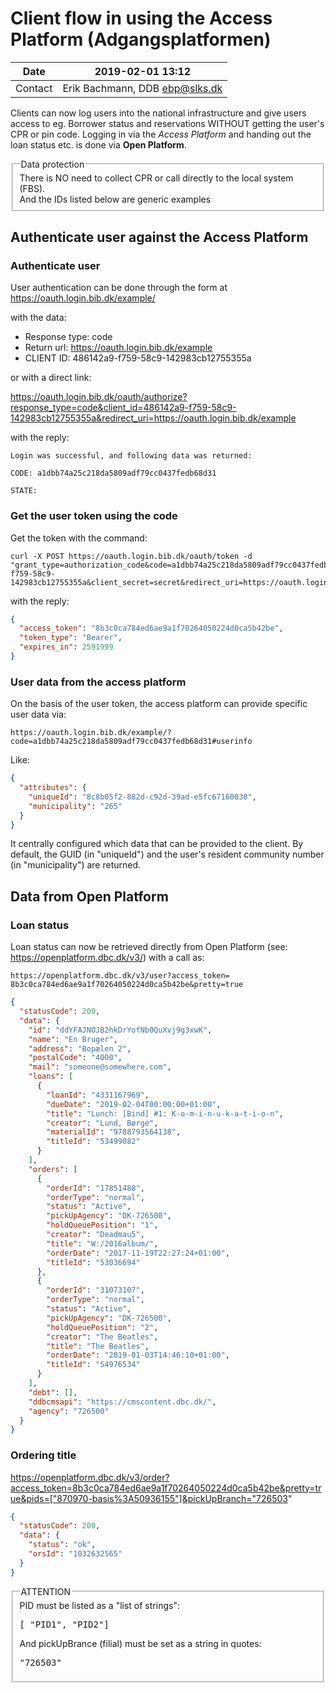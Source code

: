 # Client flow in using the Access Platform (Adgangsplatformen)

Date | 2019-02-01 13:12
---|---
Contact | Erik Bachmann, DDB <ebp@slks.dk>


<!--
Klienter kan nu logge brugere ind på den nationale infrastruktur og give brugere adgang til fx. lånerstatus og reserveringer UDEN at få udleveret brugerens CPR eller pin-kode.
Indloging sker via *Adgangsplatformen* og udlevering af lånerstatus mv. sker via **Open Platform**.
-->

Clients can now log users into the national infrastructure and give users access to eg. Borrower status and reservations WITHOUT getting the user's CPR or pin code.
Logging in via the *Access Platform* and handing out the loan status etc. is done via **Open Platform**.

<!--
<fieldset class='legend1'>
    <legend class='legend1'>
        Databeskyttelse
    </legend>
        Der er IKKE brug for at opsamle CPR eller kalde direkte til lokalsystemet (FBS).
        <br></br>
        Og de nedenfor nævnte ID'er er eksempler
  </fieldset>
-->

<fieldset class = 'legend1'>
     <legend class = 'legend1'>
         Data protection
     </Legend>
         There is NO need to collect CPR or call directly to the local system (FBS).
         <br>
         And the IDs listed below are generic examples
   </Fieldset>

<!--
## Autentificer bruger imod Adgangsplatformen

### Autentificer bruger

Brugerautentifikation kan ske via formularen på https://oauth.login.bib.dk/example/ 

med dataene:
- Responce type:  code
- Return url:     https://oauth.login.bib.dk/example
- CLIENT ID:      486142a9-f759-58c9-142983cb12755355a

eller med et direkte link:
-->

## Authenticate user against the Access Platform

### Authenticate user

User authentication can be done through the form at https://oauth.login.bib.dk/example/

with the data:
- Response type: code
- Return url: https://oauth.login.bib.dk/example
- CLIENT ID: 486142a9-f759-58c9-142983cb12755355a

or with a direct link:

https://oauth.login.bib.dk/oauth/authorize?response_type=code&client_id=486142a9-f759-58c9-142983cb12755355a&redirect_uri=https://oauth.login.bib.dk/example

<!--
som skal give svaret:
-->
with the reply:

```
Login was successful, and following data was returned:

CODE: a1dbb74a25c218da5809adf79cc0437fedb68d31

STATE: 
```

<!--
### Hent brugertoken vha koden

Hent token med kaldet:
-->

### Get the user token using the code

Get the token with the command:

```
curl -X POST https://oauth.login.bib.dk/oauth/token -d "grant_type=authorization_code&code=a1dbb74a25c218da5809adf79cc0437fedb68d31&client_id=486142a9-f759-58c9-142983cb12755355a&client_secret=secret&redirect_uri=https://oauth.login.bib.dk/example"
```
<!--
som igen giver svaret:
-->
with the reply:

```json
{
  "access_token": "8b3c0ca784ed6ae9a1f70264050224d0ca5b42be",
  "token_type": "Bearer",
  "expires_in": 2591999
}
```

<!--
### Brugerdata fra Adgangsplatformen

Adgangsplatformen kan på baggrund af brugertoken udlevere specifikke bruger data via:
-->
### User data from the access platform

On the basis of the user token, the access platform can provide specific user data via:

```
https://oauth.login.bib.dk/example/?code=a1dbb74a25c218da5809adf79cc0437fedb68d31#userinfo
```

<!--
Som fx.
-->
Like:
```json
{
  "attributes": {
    "uniqueId": "8c8b05f2-882d-c92d-39ad-e5fc67160030",
    "municipality": "265"
  }
}
```

<!--
Det konfigureres centralt hvilke data som klienten kan få udleveret. Som standard returneres GUID (i "uniqueId") og brugerens bopælskomunnenummer (i "municipality")
-->


It centrally configured which data that can be provided to the client. By default, the GUID (in "uniqueId") and the user's resident community number (in "municipality") are returned.

<!--
## Data fra Open Platform

### Lånerstatus

Lånerstatus kan nu hentes direkte fra Open Platform (se: https://openplatform.dbc.dk/v3/ ) 
med et kald som:
-->

## Data from Open Platform

### Loan status

Loan status can now be retrieved directly from Open Platform (see: https://openplatform.dbc.dk/v3/)
with a call as:

```
https://openplatform.dbc.dk/v3/user?access_token=
8b3c0ca784ed6ae9a1f70264050224d0ca5b42be&pretty=true
```

```json
{
  "statusCode": 200,
  "data": {
    "id": "ddYFAJNOJB2hkDrYofNb0QuXvj9g3xwK",
    "name": "En Bruger",
    "address": "Bopælen 2",
    "postalCode": "4000",
    "mail": "someone@somewhere.com",
    "loans": [
      {
        "loanId": "4331167969",
        "dueDate": "2019-02-04T00:00:00+01:00",
        "title": "Lunch: [Bind] #1: K-o-m-i-n-u-k-a-t-i-o-n",
        "creator": "Lund, Børge",
        "materialId": "9788793564138",
        "titleId": "53499082"
      }
    ],
    "orders": [
      {
        "orderId": "17851488",
        "orderType": "normal",
        "status": "Active",
        "pickUpAgency": "DK-726500",
        "holdQueuePosition": "1",
        "creator": "Deadmau5",
        "title": "W:/2016album/",
        "orderDate": "2017-11-19T22:27:24+01:00",
        "titleId": "53036694"
      },
      {
        "orderId": "31073107",
        "orderType": "normal",
        "status": "Active",
        "pickUpAgency": "DK-726500",
        "holdQueuePosition": "2",
        "creator": "The Beatles",
        "title": "The Beatles",
        "orderDate": "2019-01-03T14:46:10+01:00",
        "titleId": "54976534"
      }
    ],
    "debt": [],
    "ddbcmsapi": "https://cmscontent.dbc.dk/",
    "agency": "726500"
  }
}
```

<!--
### Bestilling
-->

### Ordering title

https://openplatform.dbc.dk/v3/order?access_token=8b3c0ca784ed6ae9a1f70264050224d0ca5b42be&pretty=true&pids=["870970-basis%3A50936155"]&pickUpBranch="726503"


```json
{
  "statusCode": 200,
  "data": {
    "status": "ok",
    "orsId": "1032632565"
  }
}
```

<!--
<fieldset class='legend1'>
    <legend class='legend1'>
        OBS
    </legend>
        PID skal angives som en "liste af strenge":
        <pre>["pid1","pid2"]</pre>
        Og pickUpBrance skal angives som streng i anførselstegn:
        <pre>"726503"</pre>
  </fieldset>

-->
<fieldset class = 'legend1'>
     <legend class = 'legend1'>
         ATTENTION
     </Legend>
         PID must be listed as a "list of strings":
         <pre>[ "PID1", "PID2"]</pre>
         And pickUpBrance (filial) must be set as a string in quotes:
         <Pre>"726503"</pre>
   </fieldset>
